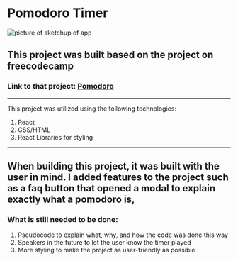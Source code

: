 ﻿# Pomodoro Timer
![picture of sketchup of app](./IMG_5209.jpg)
## This project was built based on the project on freecodecamp
### Link to that project: 	[Pomodoro](https://www.freecodecamp.org/learn/front-end-development-libraries/front-end-development-libraries-projects/build-a-25--5-clock)
---
This project was utilized using the following technologies:
1. React
2. CSS/HTML
3. React Libraries for styling
---
When building this project, it was built with the user in mind. I added features to the project such as a faq button that opened a modal to explain exactly what a pomodoro is, 
---
### What is still needed to be done:
1. Pseudocode to explain what, why, and how the code was done this way
2. Speakers in the future to let the user know the timer played
3. More styling to make the project as user-friendly as possible
